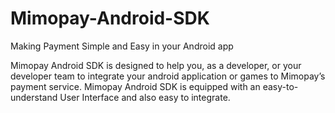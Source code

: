 Mimopay-Android-SDK
===================
Making Payment Simple and Easy in your Android app

Mimopay Android SDK is designed to help you, as a developer, or your developer team to integrate your android application or games to Mimopay’s payment service. Mimopay Android SDK is equipped with an easy-to-understand User Interface and also easy to integrate.
